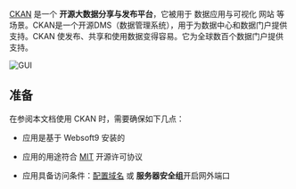 [CKAN](https://ckan.org/) 是一个 **开源大数据分享与发布平台**，它被用于 数据应用与可视化 网站  等场景。CKAN是一个开源DMS（数据管理系统），用于为数据中心和数据门户提供支持。CKAN 使发布、共享和使用数据变得容易。它为全球数百个数据门户提供支持。


![GUI](https://libs.websoft9.com/Websoft9/DocsPicture/zh/ckan/ckan-gui-websoft9.png)


## 准备

在参阅本文档使用 CKAN 时，需要确保如下几点：

- 应用是基于 Websoft9 安装的

- 应用的用途符合 [MIT](https://opensource.org/licenses/MIT) 开源许可协议

- 应用具备访问条件：[配置域名](./domain-set) 或 **服务器安全组**开启网外端口